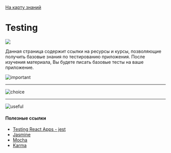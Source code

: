  <a href="https://github.com/js-machine/dashboard/blob/master/knowledge-map/MAP.md">На карту знаний</a>
 
 # Testing
![](https://github.com/js-machine/dashboard/blob/master/knowledge-map/images/advanced-map.png)

Данная страница содержит ссылки на ресурсы и курсы, позволяющие получить базовые знания по тестированию приложения. После изучения материала, Вы будете писать базовые тесты на ваше приложение.

![important]

---
![choice]

 ---
![useful]

#### Полезные ссылки

* [Testing React Apps - jest ](https://jestjs.io/docs/en/tutorial-react)
* [Jasmine](https://jasmine.github.io/)
* [Mocha](https://mochajs.org/)
* [Karma](https://karma-runner.github.io/2.0/index.html)


[important]: https://github.com/js-machine/dashboard/blob/master/knowledge-map/images/important.png
[choice]: https://github.com/js-machine/dashboard/blob/master/knowledge-map/images/choice.png
[useful]: https://github.com/js-machine/dashboard/blob/master/knowledge-map/images/useful.png
